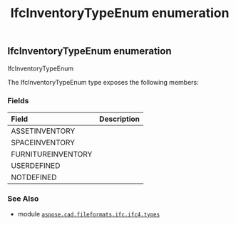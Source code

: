 ﻿---
title: IfcInventoryTypeEnum enumeration
second_title: Aspose.CAD for Python via .NET API References
description: 
type: docs
weight: 2930
url: /python-net/aspose.cad.fileformats.ifc.ifc4.types/ifcinventorytypeenum/
is_root: false
---

## IfcInventoryTypeEnum enumeration

IfcInventoryTypeEnum



The IfcInventoryTypeEnum type exposes the following members:

### Fields
| Field | Description |
| :- | :- |
| ASSETINVENTORY |  |
| SPACEINVENTORY |  |
| FURNITUREINVENTORY |  |
| USERDEFINED |  |
| NOTDEFINED |  |



### See Also
* module [`aspose.cad.fileformats.ifc.ifc4.types`](..)
